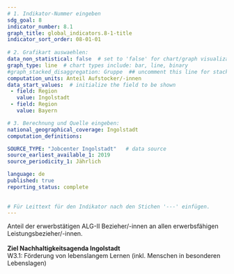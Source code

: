 ```yaml
---
# 1. Indikator-Nummer eingeben 
sdg_goal: 8 
indicator_number: 8.1
graph_title: global_indicators.8-1-title
indicator_sort_order: 08-01-01
 
# 2. Grafikart auswaehlen: 
data_non_statistical: false  # set to 'false' for chart/graph visualization 
graph_type: line  # chart types include: bar, line, binary 
#graph_stacked_disaggregation: Gruppe  ## uncomment this line for stacked bars. eplace 'Geschlecht' with the field of aggregation. 
computation_units: Anteil Aufstocker/-innen 
data_start_values:  # initialize the field to be shown  
 - field: Region 
   value: Ingolstadt 
 - field: Region 
   value: Bayern 

# 3. Berechnung und Quelle eingeben: 
national_geographical_coverage: Ingolstadt 
computation_definitions: 

SOURCE_TYPE: "Jobcenter Ingolstadt"   # data source  
source_earliest_available_1: 2019 
source_periodicity_1: Jährlich

language: de   
published: true 
reporting_status: complete
 
 
# Für Leittext für den Indikator nach den Stichen '---' einfügen. 
---
```

Anteil der erwerbstätigen ALG-II Bezieher/-innen an allen erwerbsfähigen Leistungsbezieher/-innen. <br>
<br>
<b>Ziel Nachhaltigkeitsagenda Ingolstadt</b><br>
W3.1: Förderung von lebenslangem Lernen (inkl. Menschen in besonderen Lebenslagen)
